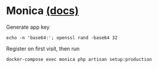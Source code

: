 # Monica [(docs)](https://github.com/monicahq/docker)

Generate app key
```
echo -n 'base64:'; openssl rand -base64 32
```

Register on first visit, then run
```
docker-compose exec monica php artisan setup:production
```